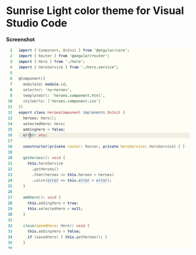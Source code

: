 # Sunrise Light color theme for Visual Studio Code

**Screenshot**

![Example TypeScript](example.png)

